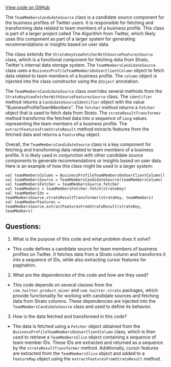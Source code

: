 [View code on GitHub](https://github.com/misbahsy/the-algorithm/product-mixer/component-library/src/main/scala/com/twitter/product_mixer/component_library/candidate_source/business_profiles/TeamMembersCandidateSource.scala)

The `TeamMembersCandidateSource` class is a candidate source component for the business profiles of Twitter users. It is responsible for fetching and transforming data related to team members of a business profile. This class is part of a larger project called The Algorithm from Twitter, which likely uses this component as part of a larger system for generating recommendations or insights based on user data.

The class extends the `StratoKeyViewFetcherWithSourceFeaturesSource` class, which is a functional component for fetching data from Strato, Twitter's internal data storage system. The `TeamMembersCandidateSource` class uses a `BusinessProfileTeamMembersOnUserClientColumn` object to fetch data related to team members of a business profile. The `column` object is injected into the class constructor using the `@Inject` annotation.

The `TeamMembersCandidateSource` class overrides several methods from the `StratoKeyViewFetcherWithSourceFeaturesSource` class. The `identifier` method returns a `CandidateSourceIdentifier` object with the value "BusinessProfileTeamMembers". The `fetcher` method returns a `Fetcher` object that is used to fetch data from Strato. The `stratoResultTransformer` method transforms the fetched data into a sequence of `Long` values representing the team members of a business profile. The `extractFeaturesFromStratoResult` method extracts features from the fetched data and returns a `FeatureMap` object.

Overall, the `TeamMembersCandidateSource` class is a key component for fetching and transforming data related to team members of a business profile. It is likely used in conjunction with other candidate source components to generate recommendations or insights based on user data. Here is an example of how this class might be used in a larger system:

```
val teamMembersColumn = BusinessProfileTeamMembersOnUserClientColumn()
val teamMembersSource = TeamMembersCandidateSource(teamMembersColumn)
val teamMembersFetcher = teamMembersSource.fetcher
val teamMembers = teamMembersFetcher.fetch(stratoKey)
val teamMemberIds = teamMembersSource.stratoResultTransformer(stratoKey, teamMembers)
val teamMemberFeatures = teamMembersSource.extractFeaturesFromStratoResult(stratoKey, teamMembers)
```
## Questions: 
 1. What is the purpose of this code and what problem does it solve? 
- This code defines a candidate source for team members of business profiles on Twitter. It fetches data from a Strato column and transforms it into a sequence of IDs, while also extracting cursor features for pagination.

2. What are the dependencies of this code and how are they used? 
- This code depends on several classes from the `com.twitter.product_mixer` and `com.twitter.strato` packages, which provide functionality for working with candidate sources and fetching data from Strato columns. These dependencies are injected into the `TeamMembersCandidateSource` class and used to define its behavior.

3. How is the data fetched and transformed in this code? 
- The data is fetched using a `Fetcher` object obtained from the `BusinessProfileTeamMembersOnUserClientColumn` class, which is then used to retrieve a `TeamMembersSlice` object containing a sequence of team member IDs. These IDs are extracted and returned as a sequence by the `stratoResultTransformer` method. Additionally, cursor features are extracted from the `TeamMembersSlice` object and added to a `FeatureMap` object using the `extractFeaturesFromStratoResult` method.